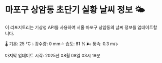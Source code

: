 
# 마포구 상암동 초단기 실황 날씨 정보 🌤️

이 리포지토리는 기상청 API를 사용하여 서울 마포구 상암동의 날씨 정보를 업데이트합니다. 

🌡️ 기온: 25 ℃
💧 강수량: 0 mm
💦 습도: 81 %
🌬️ 풍속: 0.3 m/s

마지막 업데이트 시각: 2025년 08월 08일 03시 18분    
